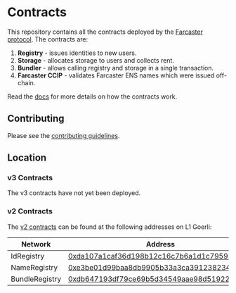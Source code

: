# Contracts

This repository contains all the contracts deployed by the [Farcaster protocol](https://github.com/farcasterxyz/protocol). The contracts are: 

1. **Registry** - issues identities to new users.
2. **Storage** - allocates storage to users and collects rent.
3. **Bundler** - allows calling registry and storage in a single transaction. 
4. **Farcaster CCIP** - validates Farcaster ENS names which were issued off-chain. 

Read the [docs](docs/docs.md) for more details on how the contracts work. 


## Contributing

Please see the [contributing guidelines](CONTRIBUTING.md).

## Location

### v3 Contracts

The v3 contracts have not yet been deployed. 

### v2 Contracts

The [v2 contracts](https://github.com/farcasterxyz/contracts/releases/tag/v2.0.0) can be found at the following addresses on L1 Goerli:

| Network        | Address                                                                                                                      |
| -------------- | ---------------------------------------------------------------------------------------------------------------------------- |
| IdRegistry     | [0xda107a1caf36d198b12c16c7b6a1d1c795978c42](https://goerli.etherscan.io/address/0xda107a1caf36d198b12c16c7b6a1d1c795978c42) |
| NameRegistry   | [0xe3be01d99baa8db9905b33a3ca391238234b79d1](https://goerli.etherscan.io/address/0xe3be01d99baa8db9905b33a3ca391238234b79d1) |
| BundleRegistry | [0xdb647193df79ce69b5d34549aae98d519223f682](https://goerli.etherscan.io/address/0xdb647193df79ce69b5d34549aae98d519223f682) |
